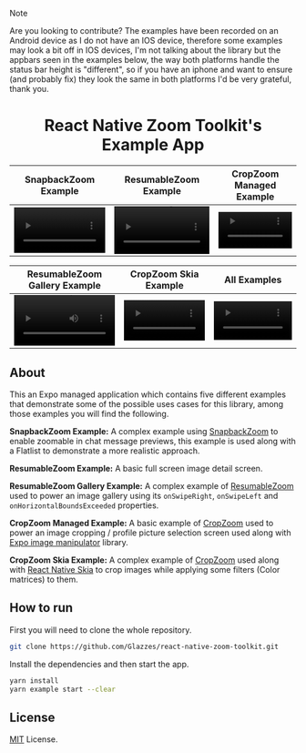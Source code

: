 > [!NOTE]
> Are you looking to contribute? The examples have been recorded on an Android device as I do not have an IOS device, therefore some examples may look a bit off in IOS devices, I'm not talking about the library but the appbars seen in the examples below, the way both platforms handle the status bar height is "different", so if you have an iphone and want to ensure (and probably fix) they look the same in both platforms I'd be very grateful, thank you.

<div>
  <h1 align="center">React Native Zoom Toolkit's Example App</h1>
</div>

| SnapbackZoom Example | ResumableZoom Example | CropZoom Managed Example |
|--------------|---------------|----------|
|<video src="https://github.com/Glazzes/react-native-zoomable/assets/52082794/19f73880-96ee-4eb4-b68f-53191faf4027" width="100%" controls> | <video src="https://github.com/Glazzes/react-native-zoom-toolkit/assets/52082794/f07a8916-e115-4af5-ae6d-932fa86a5e53" width="100%" controls> | <video src="https://github.com/Glazzes/react-native-zoomable/assets/52082794/7253f7d5-42b0-4426-92ca-5b6772e10b5e" width="100%" controls> |

| ResumableZoom Gallery Example | CropZoom Skia Example | All Examples |
|-------------------------------|-----------------------|--------------|
|<video src="https://github.com/Glazzes/react-native-zoomable/assets/52082794/ac604b9e-39e1-417e-bd22-9e7489371165" width="100%" controls> | <video src="https://github.com/Glazzes/react-native-zoom-toolkit/assets/52082794/c45de549-2288-41a0-a52e-9a04fdaacb91" width="100%" controls> | <video src="https://github.com/Glazzes/react-native-zoom-toolkit/assets/52082794/ca4c9297-1717-41b6-ae15-3303e2147a90" width="100%" controls />

## About

This an Expo managed application which contains five different examples that demonstrate some of the possible uses cases for this library, among those examples you will find the following.

**SnapbackZoom Example:** A complex example using [SnapbackZoom](https://glazzes.github.io/react-native-zoom-toolkit/components/snapbackzoom.html) to enable zoomable in chat message previews, this example is used along with a Flatlist to demonstrate a more realistic approach.

**ResumableZoom Example:** A basic full screen image detail screen.

**ResumableZoom Gallery Example:** A complex example of [ResumableZoom](https://glazzes.github.io/react-native-zoom-toolkit/components/resumablezoom.html) used to power an image gallery using its `onSwipeRight`, `onSwipeLeft` and `onHorizontalBoundsExceeded` properties.

**CropZoom Managed Example:** A basic example of [CropZoom](https://glazzes.github.io/react-native-zoom-toolkit/components/cropzoom.html) used to power an image cropping / profile picture selection screen used along with [Expo image manipulator](https://docs.expo.dev/versions/latest/sdk/imagemanipulator/) library.

**CropZoom Skia Example:** A complex example of [CropZoom](https://glazzes.github.io/react-native-zoom-toolkit/components/cropzoom.html) used along with [React Native Skia](https://shopify.github.io/react-native-skia/) to crop images while applying some filters (Color matrices) to them.

## How to run
First you will need to clone the whole repository.

```sh
git clone https://github.com/Glazzes/react-native-zoom-toolkit.git
```

Install the dependencies and then start the app.

```sh
yarn install
yarn example start --clear
```

## License
[MIT](../LICENSE) License.
